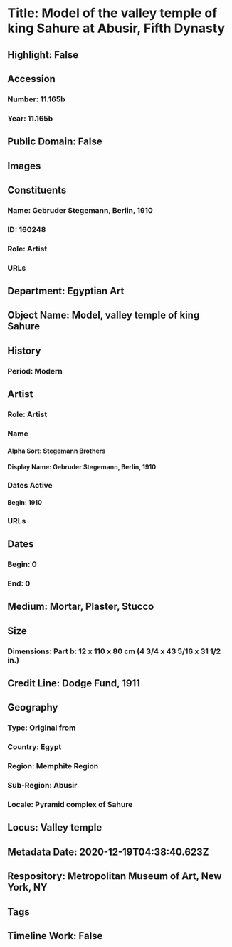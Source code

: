 # Title: Model of the valley temple of king Sahure at Abusir, Fifth Dynasty
## Highlight: False
## Accession
### Number: 11.165b
### Year: 11.165b
## Public Domain: False
## Images
## Constituents
### Name: Gebruder Stegemann, Berlin, 1910
### ID: 160248
### Role: Artist
### URLs
## Department: Egyptian Art
## Object Name: Model, valley temple of king Sahure
## History
### Period: Modern
## Artist
### Role: Artist
### Name
#### Alpha Sort: Stegemann Brothers
#### Display Name: Gebruder Stegemann, Berlin, 1910
### Dates Active
#### Begin: 1910
### URLs
## Dates
### Begin: 0
### End: 0
## Medium: Mortar, Plaster, Stucco
## Size
### Dimensions: Part b: 12 x 110 x 80 cm (4 3/4 x 43 5/16 x 31 1/2 in.)
## Credit Line: Dodge Fund, 1911
## Geography
### Type: Original from
### Country: Egypt
### Region: Memphite Region
### Sub-Region: Abusir
### Locale: Pyramid complex of Sahure
## Locus: Valley temple
## Metadata Date: 2020-12-19T04:38:40.623Z
## Respository: Metropolitan Museum of Art, New York, NY
## Tags
## Timeline Work: False